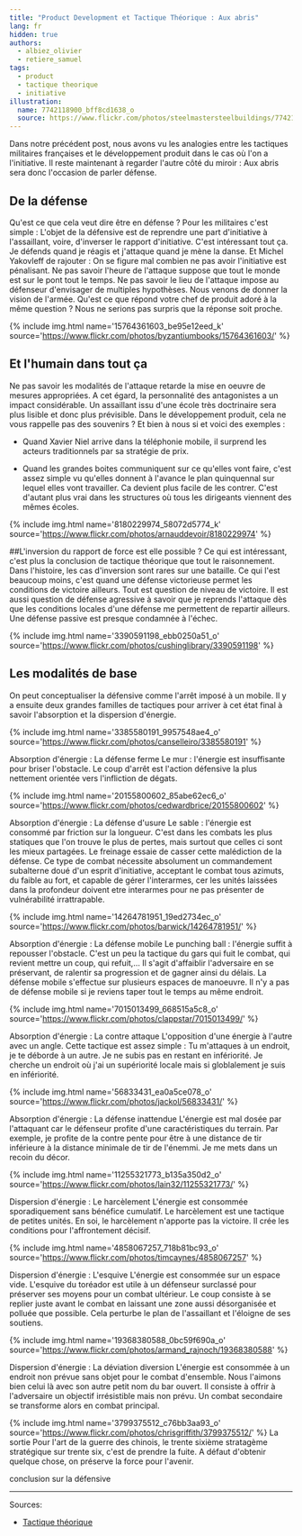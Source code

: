 ```yaml
---
title: "Product Development et Tactique Théorique : Aux abris"
lang: fr
hidden: true
authors:
  - albiez_olivier
  - retiere_samuel
tags:
  - product
  - tactique theorique
  - initiative
illustration:
  name: 7742118900_bff8cd1638_o
  source: https://www.flickr.com/photos/steelmastersteelbuildings/7742118900
---
```

Dans notre précédent post, nous avons vu les analogies entre les tactiques militaires françaises et le développement produit dans le cas où l'on a l'initiative. Il reste maintenant à regarder l'autre côté du miroir : Aux abris sera donc l'occasion de parler défense.

## De la défense
Qu'est ce que cela veut dire être en défense ? Pour les militaires c'est simple : L'objet de la défensive est de reprendre une part d'initiative à l'assaillant, voire, d'inverser le rapport d'initiative. C'est intéressant tout ça. Je défends quand je réagis et j'attaque quand je mène la danse. Et Michel Yakovleff de rajouter : On se figure mal combien ne pas avoir l'initiative est pénalisant. Ne pas savoir l'heure de l'attaque suppose que tout le monde est sur le pont tout le temps. Ne pas savoir le lieu de l'attaque impose au défenseur d'envisager de multiples hypothèses. Nous venons de donner la vision de l'armée. Qu'est ce que répond votre chef de produit adoré à la même question ? Nous ne serions pas surpris que la réponse soit proche.

{% include img.html
    name='15764361603_be95e12eed_k'
    source='https://www.flickr.com/photos/byzantiumbooks/15764361603/'
%}

## Et l'humain dans tout ça
Ne pas savoir les modalités de l'attaque retarde la mise en oeuvre de mesures appropriées. A cet égard, la personnalité des antagonistes a un impact considérable. Un assaillant issu d'une école très doctrinaire sera plus lisible et donc plus prévisible. Dans le développement produit, cela ne vous rappelle pas des souvenirs ? Et bien à nous si et voici des exemples :

- Quand Xavier Niel arrive dans la téléphonie mobile, il surprend les acteurs traditionnels par sa stratégie de prix.

- Quand les grandes boites communiquent sur ce qu'elles vont faire, c'est assez simple vu qu'elles donnent à l'avance le plan quinquennal sur lequel elles vont travailler. Ca devient plus facile de les contrer. C'est d'autant plus vrai dans les structures où tous les dirigeants viennent des mêmes écoles.

{% include img.html
    name='8180229974_58072d5774_k'
    source='https://www.flickr.com/photos/arnauddevoir/8180229974'
%}

##L'inversion du rapport de force est elle possible ? 
Ce qui est intéressant, c'est plus la conclusion de tactique théorique que tout le raisonnement. Dans l'histoire, les cas d'inversion sont rares sur une bataille. Ce qui l'est beaucoup moins, c'est quand une défense victorieuse permet les conditions de victoire ailleurs. Tout est question de niveau de victoire. Il est aussi question de défense agressive à savoir que je reprends l'attaque dès que les conditions locales d'une défense me permettent de repartir ailleurs. Une défense passive est presque condamnée à l'échec.

{% include img.html
    name='3390591198_ebb0250a51_o'
    source='https://www.flickr.com/photos/cushinglibrary/3390591198'
%}

## Les modalités de base
On peut conceptualiser la défensive comme l'arrêt imposé à un mobile. Il y a ensuite deux grandes familles de tactiques pour arriver à cet état final à savoir l'absorption et la dispersion d'énergie.

{% include img.html
    name='3385580191_9957548ae4_o'
    source='https://www.flickr.com/photos/canselleiro/3385580191'
%}

Absorption d'énergie : La défense ferme
Le mur : l'énergie est insuffisante pour briser l'obstacle. Le coup d'arrêt est l'action défensive la plus nettement orientée vers l'infliction de dégats.

{% include img.html
    name='20155800602_85abe62ec6_o'
    source='https://www.flickr.com/photos/cedwardbrice/20155800602'
%}

Absorption d'énergie : La défense d'usure 
Le sable : l'énergie est consommé par friction sur la longueur. C'est dans les combats les plus statiques que l'on trouve le plus de pertes, mais surtout que celles ci sont les mieux partagées. Le freinage essaie de casser cette malédiction de la défense. Ce type de combat nécessite absolument un commandement subalterne doué d'un esprit d'initiative, acceptant le combat tous azimuts, du faible au fort, et capable de gérer l'interarmes, cer les unités laissées dans la profondeur doivent etre interarmes pour ne pas présenter de vulnérabilité irrattrapable.


{% include img.html
    name='14264781951_19ed2734ec_o'
    source='https://www.flickr.com/photos/barwick/14264781951/'
%}

Absorption d'énergie : La défense mobile 
Le punching ball : l'énergie suffit à repousser l'obstacle. C'est un peu la tactique du gars qui fuit le combat, qui revient mettre un coup, qui refuit,... Il s'agit d'affaiblir l'adversaire en se préservant, de ralentir sa progression et de gagner ainsi du délais. La défense mobile s'effectue sur plusieurs espaces de manoeuvre. Il n'y a pas de défense mobile si je reviens taper tout le temps au même endroit. 

{% include img.html
    name='7015013499_668515a5c8_o'
    source='https://www.flickr.com/photos/clappstar/7015013499/'
%}

Absorption d'énergie : La contre attaque 
L'opposition d'une énergie à l'autre avec un angle. Cette tactique est assez simple : Tu m'attaques à un endroit, je te déborde à un autre. Je ne subis pas en restant en infériorité. Je cherche un endroit où j'ai un supériorité locale mais si globlalement je suis en infériorité.

{% include img.html
    name='56833431_ea0a5ce078_o'
    source='https://www.flickr.com/photos/jackol/56833431/'
%}

Absorption d'énergie : La défense inattendue
L'énergie est mal dosée par l'attaquant car le défenseur profite d'une caractéristiques du terrain. Par exemple, je profite de la contre pente pour être à une distance de tir inférieure à la distance minimale de tir de l'énemmi. Je me mets dans un recoin du décor.

{% include img.html
    name='11255321773_b135a350d2_o'
    source='https://www.flickr.com/photos/lain32/11255321773/'
%}

Dispersion d'énergie : Le harcèlement
L'énergie est consommée sporadiquement sans bénéfice cumulatif. Le harcèlement est une tactique de petites unités. En soi, le harcèlement n'apporte pas la victoire. Il crée les conditions pour l'affrontement décisif.

{% include img.html
    name='4858067257_718b81bc93_o'
    source='https://www.flickr.com/photos/timcaynes/4858067257'
%}

Dispersion d'énergie : L'esquive
L'énergie est consommée sur un espace vide. L'esquive du toréador est utile à un défenseur surclassé pour préserver ses moyens pour un combat ultérieur. Le coup consiste à se replier juste avant le combat en laissant une zone aussi désorganisée et polluée que possible. Cela perturbe le plan de l'assaillant et l'éloigne de ses soutiens.

{% include img.html
    name='19368380588_0bc59f690a_o'
    source='https://www.flickr.com/photos/armand_rajnoch/19368380588'
%}

Dispersion d'énergie : La déviation diversion
L'énergie est consommée à un endroit non prévue sans objet pour le combat d'ensemble. Nous l'aimons bien celui là avec son autre petit nom du bar ouvert. Il consiste à offrir à l'adversaire un objectif irrésistible mais non prévu. Un combat secondaire se transforme alors en combat principal.

{% include img.html
    name='3799375512_c76bb3aa93_o'
    source='https://www.flickr.com/photos/chrisgriffith/3799375512/'
%}
La sortie
Pour l'art de la guerre des chinois, le trente sixième stratagème stratégique sur trente six, c'est de prendre la fuite. A défaut d'obtenir quelque chose, on préserve la force pour l'avenir.

conclusion sur la défensive

---
Sources:

- [Tactique théorique]


[Tactique théorique]: /books/tactique_tehorique-yakovleff_michel.html




